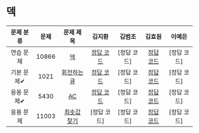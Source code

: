 # 덱
| 문제 분류 | 문제 | 문제 제목 | 김지환 | 김범조 | 김효원 | 이예은 |
| :--: | :--: | :--: | :--: | :--: | :--: | :--: |
| 연습 문제 | 10866 | [덱](https://www.acmicpc.net/problem/10866) | [정답 코드](/자료구조/solution/10866-김지환.cpp) | [정답 코드] | [정답 코드](https://github.com/evelyn-Kim/codingtest/blob/master/%EB%8D%B1/10866.py) | [정답 코드] |
| 기본 문제✔ | 1021 | [회전하는 큐](https://www.acmicpc.net/problem/1021) | [정답 코드](/자료구조/solution/1021-김지환.cpp) | [정답 코드] | [정답 코드](https://github.com/evelyn-Kim/codingtest/blob/master/%EB%8D%B1/1021.py) | [정답 코드] |
| 응용 문제✔ | 5430 | [AC](https://www.acmicpc.net/problem/5430) | [정답 코드](/자료구조/solution/5430-김지환.cpp) | [정답 코드] | [정답 코드](https://github.com/evelyn-Kim/codingtest/blob/master/%EB%8D%B1/5430.py) | [정답 코드] |
| 응용 문제 | 11003 | [최솟값 찾기](https://www.acmicpc.net/problem/11003) | [정답 코드] | [정답 코드] | [정답 코드](https://github.com/evelyn-Kim/codingtest/blob/master/%EB%8D%B1/11003.py) | [정답 코드] |
